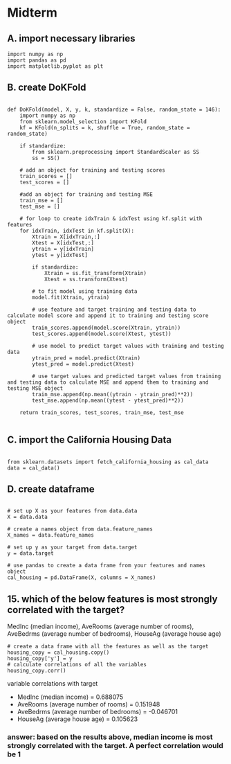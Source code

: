 # Midterm 
## A. import necessary libraries
```
import numpy as np
import pandas as pd
import matplotlib.pyplot as plt

```
## B. create DoKFold
```

def DoKFold(model, X, y, k, standardize = False, random_state = 146):
    import numpy as np
    from sklearn.model_selection import KFold
    kf = KFold(n_splits = k, shuffle = True, random_state = random_state)
    
    if standardize:
        from sklearn.preprocessing import StandardScaler as SS
        ss = SS()

    # add an object for training and testing scores
    train_scores = []
    test_scores = []
    
    #add an object for training and testing MSE
    train_mse = []
    test_mse = []
    
    # for loop to create idxTrain & idxTest using kf.split with features
    for idxTrain, idxTest in kf.split(X):
        Xtrain = X[idxTrain,:]
        Xtest = X[idxTest,:]
        ytrain = y[idxTrain]
        ytest = y[idxTest]
        
        if standardize:
            Xtrain = ss.fit_transform(Xtrain)
            Xtest = ss.transform(Xtest)
        
        # to fit model using training data
        model.fit(Xtrain, ytrain)
        
        # use feature and target training and testing data to calculate model score and append it to training and testing score object
        train_scores.append(model.score(Xtrain, ytrain))
        test_scores.append(model.score(Xtest, ytest))
        
        # use model to predict target values with training and testing data
        ytrain_pred = model.predict(Xtrain)
        ytest_pred = model.predict(Xtest)
        
        # use target values and predicted target values from training and testing data to calculate MSE and append them to training and testing MSE object
        train_mse.append(np.mean((ytrain - ytrain_pred)**2))
        test_mse.append(np.mean((ytest - ytest_pred)**2))
        
    return train_scores, test_scores, train_mse, test_mse
    
```
## C. import the California Housing Data
```

from sklearn.datasets import fetch_california_housing as cal_data
data = cal_data()

```
## D. create dataframe
```

# set up X as your features from data.data
X = data.data

# create a names object from data.feature_names
X_names = data.feature_names

# set up y as your target from data.target
y = data.target

# use pandas to create a data frame from your features and names object
cal_housing = pd.DataFrame(X, columns = X_names)

```
## 15. which of the below features is most strongly correlated with the target?
MedInc (median income), AveRooms (average number of rooms), AveBedrms (average number of bedrooms), HouseAg (average house age)
```
# create a data frame with all the features as well as the target
housing_copy = cal_housing.copy()
housing_copy['y'] = y
# calculate correlations of all the variables
housing_copy.corr()

```
variable correlations with target
- MedInc (median income) = 0.688075
- AveRooms (average number of rooms) = 0.151948
- AveBedrms (average number of bedrooms) = -0.046701
- HouseAg (average house age) = 0.105623
### answer: based on the results above, **median income** is most strongly correlated with the target. A perfect correlation would be 1
